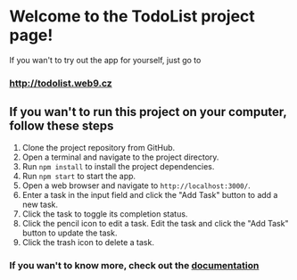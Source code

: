 # Welcome to the TodoList project page!

If you wan't to try out the app for yourself, just go to
### http://todolist.web9.cz

## If you wan't to run this project on your computer, follow these steps

1. Clone the project repository from GitHub.
2. Open a terminal and navigate to the project directory.
3. Run `npm install` to install the project dependencies.
4. Run `npm start` to start the app.
5. Open a web browser and navigate to `http://localhost:3000/`.
6. Enter a task in the input field and click the "Add Task" button to add a new task.
7. Click the task to toggle its completion status.
8. Click the pencil icon to edit a task. Edit the task and click the "Add Task" button to update the task.
9. Click the trash icon to delete a task.

### If you wan't to know more, check out the [documentation](https://link-url-here.org)

